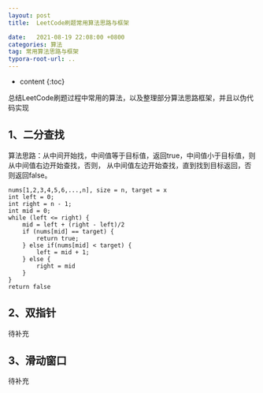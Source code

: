 ```yaml
---
layout: post
title:  LeetCode刷题常用算法思路与框架

date:   2021-08-19 22:08:00 +0800
categories: 算法
tag: 常用算法思路与框架
typora-root-url: ..
---
```

* content
{:toc}


总结LeetCode刷题过程中常用的算法，以及整理部分算法思路框架，并且以伪代码实现 

## 1、二分查找
算法思路：从中间开始找，中间值等于目标值，返回true，中间值小于目标值，则从中间值右边开始查找，否则， 从中间值左边开始查找，直到找到目标返回，否则返回false。

```
nums[1,2,3,4,5,6,...,n], size = n, target = x
int left = 0;
int right = n - 1;
int mid = 0;
while (left <= right) {
	mid = left + (right - left)/2
	if (nums[mid] == target) {
		return true;
	} else if(nums[mid] < target) {
		left = mid + 1;
	} else {
		right = mid
	}
}
return false
```
## 2、双指针
待补充
## 3、滑动窗口
待补充